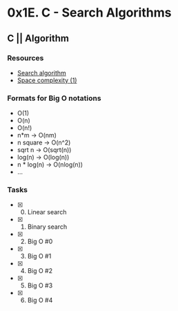 # 0x1E. C - Search Algorithms
## C || Algorithm

### Resources
- [Search algorithm](https://intranet.alxswe.com/rltoken/ap2kuRv8qrUMyQ0-MY3EXw)
- [Space complexity (1)](https://intranet.alxswe.com/rltoken/QK9ENdoTyqGs0d4_M3XE3g)

### Formats for Big O notations
- O(1)
- O(n)
- O(n!)
- n*m -> O(nm)
- n square -> O(n^2)
- sqrt n -> O(sqrt(n))
- log(n) -> O(log(n))
- n * log(n) -> O(nlog(n))
- …

### Tasks
- [x] 0. Linear search
- [x] 1. Binary search
- [x] 2. Big O #0
- [x] 3. Big O #1
- [x] 4. Big O #2
- [x] 5. Big O #3
- [x] 6. Big O #4

